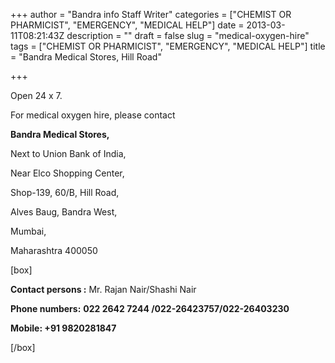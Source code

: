 +++
author = "Bandra info Staff Writer"
categories = ["CHEMIST OR PHARMICIST", "EMERGENCY", "MEDICAL HELP"]
date = 2013-03-11T08:21:43Z
description = ""
draft = false
slug = "medical-oxygen-hire"
tags = ["CHEMIST OR PHARMICIST", "EMERGENCY", "MEDICAL HELP"]
title = "Bandra Medical Stores, Hill Road"

+++


<p>Open 24 x 7.</p>
<p>For medical oxygen hire, please contact</p>
<p><strong>Bandra Medical Stores,</strong></p>
<p>Next to Union Bank of India,</p>
<p>Near Elco Shopping Center,</p>
<p>Shop-139, 60/B, Hill Road,</p>
<p>Alves Baug, Bandra West,</p>
<p>Mumbai,</p>
<p>Maharashtra 400050</p>
[box]
<p><b>Contact persons :</b> Mr. Rajan Nair/Shashi Nair</p>
<p><b>Phone numbers:</b> <strong>022 2642 7244 ‎/022-26423757/022-26403230</strong></p>
<p><strong>Mobile: +91 9820281847</strong></p>
[/box]



